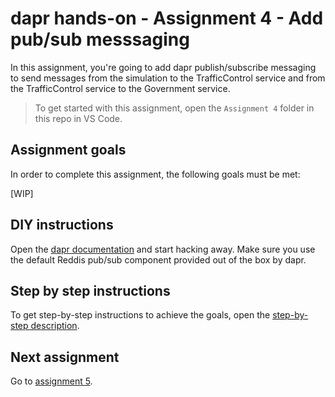 # dapr hands-on - Assignment 4 - Add pub/sub messsaging

In this assignment, you're going to add dapr publish/subscribe messaging to send messages from the simulation to the TrafficControl service and from the TrafficControl service to the Government service.

> To get started with this assignment, open the `Assignment 4` folder in this repo in VS Code.

## Assignment goals

In order to complete this assignment, the following goals must be met:

[WIP]

## DIY instructions

Open the [dapr documentation](https://github.com/dapr/docs) and start hacking away. Make sure you use the default Reddis pub/sub component provided out of the box by dapr.

## Step by step instructions

To get step-by-step instructions to achieve the goals, open the [step-by-step description](step-by-step.md).

## Next assignment

Go to [assignment 5](../Assignment05/README.md).
